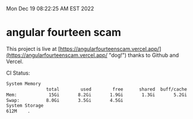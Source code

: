 Mon Dec 19 08:22:25 AM EST 2022

# angular fourteen scam


This project is live at [https://angularfourteenscam.vercel.app/](https://angularfourteenscam.vercel.app/ "dog!") thanks to Github and Vercel.

CI Status: 

```bash
System Memory
               total        used        free      shared  buff/cache   available
Mem:            15Gi       8.2Gi       1.9Gi       1.3Gi       5.2Gi       5.4Gi
Swap:          8.0Gi       3.5Gi       4.5Gi
System Storage
612M	.
```
